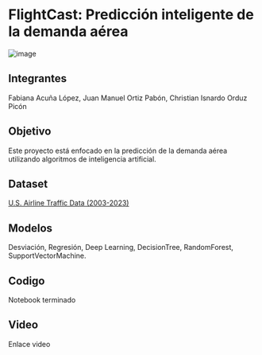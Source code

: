 # FlightCast: Predicción inteligente de la demanda aérea 
![image](https://github.com/user-attachments/assets/14cc897f-2ccc-4215-b8ef-a591b413336c)

## Integrantes 
Fabiana Acuña López, Juan Manuel Ortiz Pabón, Christian Isnardo Orduz Picón

## Objetivo
Este proyecto está enfocado en la predicción de la demanda aérea utilizando algoritmos de inteligencia artificial. 

## Dataset
[U.S. Airline Traffic Data (2003-2023)](https://www.kaggle.com/datasets/yyxian/u-s-airline-traffic-data/data)

## Modelos
Desviación, Regresión, Deep Learning, DecisionTree, RandomForest, SupportVectorMachine.

## Codigo 
Notebook terminado
## Video
Enlace video
